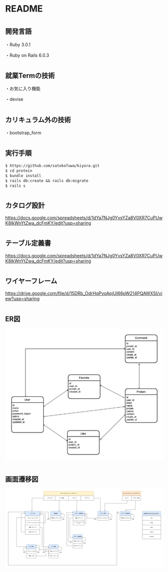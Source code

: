 <h1>README</h1>

# <h2>開発言語</h2>

・Ruby 3.0.1

・Ruby on Rails 6.0.3

# <h2>就業Termの技術</h2>

・お気に入り機能

・devise

# <h2>カリキュラム外の技術</h2>

・bootstrap_form

# <h2>実行手順</h2>

    $ https://github.com/satokofuwa/kiyora.git
    $ cd protein
    $ bundle install
    $ rails db:create && rails db:migrate
    $ rails s

# <h2>カタログ設計</h2>

https://docs.google.com/spreadsheets/d/1dYa7NJg0YysYZa8V0XR7CuPUwK8IkWnYtZwa_dcFmKY/edit?usp=sharing

# <h2>テーブル定義書</h2>

https://docs.google.com/spreadsheets/d/1dYa7NJg0YysYZa8V0XR7CuPUwK8IkWnYtZwa_dcFmKY/edit?usp=sharing

# <h2>ワイヤーフレーム</h2>

https://drive.google.com/file/d/15DRb_OdrHqPvoApjUI66pW214PQAWXSI/view?usp=sharing

# <h2>ER図</h2>

<img src="06062.jpg">

# <h2>画面遷移図</h2>

<img src="06032.jpg">